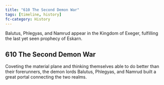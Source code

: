 ```yaml
---
title: "610 The Second Demon War"
tags: [timeline, history]
fc-category: History
---
```

<span class='ob-timelines'
	data-date='610-00-00-00'
	data-title='The Second Demon War'
	data-class='orange'>Balutus, Phlegyas, and Namrud appear in the Kingdom of Exeger, fulfilling the last yet seen prophecy of Eskarn.</span>
## 610 The Second Demon War
Coveting the material plane and thinking themselves able to do better than their forerunners, the demon lords Balutus, Phlegyas, and Namrud built a great portal connecting the two realms.